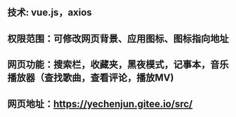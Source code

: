 技术:  vue.js，axios
---
权限范围：可修改网页背景、应用图标、图标指向地址
---
网页功能：搜索栏，收藏夹，黑夜模式，记事本，音乐播放器（查找歌曲，查看评论，播放MV)
---
网页地址：https://yechenjun.gitee.io/src/
---
